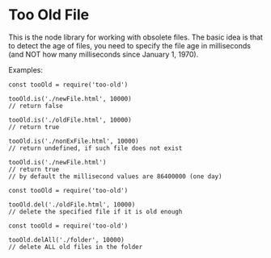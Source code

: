 # Too Old File

This is the node library for working with obsolete files. The basic idea is that to detect the age of files, you need to specify the file age in milliseconds (and NOT how many milliseconds since January 1, 1970).

Examples:

```{js}
const tooOld = require('too-old')

tooOld.is('./newFile.html', 10000)
// return false

tooOld.is('./oldFile.html', 10000)
// return true

tooOld.is('./nonExFile.html', 10000)
// return undefined, if such file does not exist

tooOld.is('./newFile.html')
// return true
// by default the millisecond values are 86400000 (one day)
```

```{js}
const tooOld = require('too-old')

tooOld.del('./oldFile.html', 10000)
// delete the specified file if it is old enough
```

```{js}
const tooOld = require('too-old')

tooOld.delAll('./folder', 10000)
// delete ALL old files in the folder
```